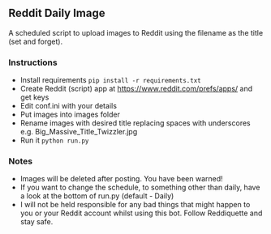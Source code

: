 ## Reddit Daily Image

A scheduled script to upload images to Reddit using the filename as the title (set and forget).

### Instructions

-   Install requirements `pip install -r requirements.txt`
-   Create Reddit (script) app at <https://www.reddit.com/prefs/apps/> and get keys
-   Edit conf.ini with your details
-   Put images into images folder
-   Rename images with desired title replacing spaces with underscores e.g. Big_Massive_Title_Twizzler.jpg
-   Run it `python run.py`

### Notes

-   Images will be deleted after posting. You have been warned!
-   If you want to change the schedule, to something other than daily, have a look at the bottom of run.py (default - Daily)
-   I will not be held responsible for any bad things that might happen to you or your Reddit account whilst using this bot. Follow Reddiquette and stay safe.
